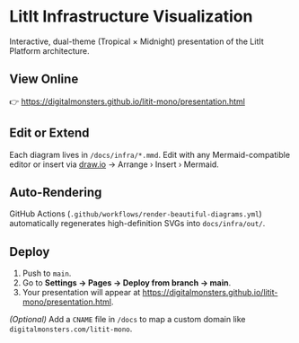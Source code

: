 # LitIt Infrastructure Visualization

Interactive, dual-theme (Tropical × Midnight) presentation of the LitIt Platform architecture.

## View Online
👉 https://digitalmonsters.github.io/litit-mono/presentation.html

## Edit or Extend
Each diagram lives in `/docs/infra/*.mmd`.
Edit with any Mermaid-compatible editor or insert via [draw.io](https://app.diagrams.net) → Arrange › Insert › Mermaid.

## Auto-Rendering
GitHub Actions (`.github/workflows/render-beautiful-diagrams.yml`) automatically regenerates high-definition SVGs into `docs/infra/out/`.

## Deploy
1. Push to `main`.  
2. Go to **Settings → Pages → Deploy from branch → main**.  
3. Your presentation will appear at <https://digitalmonsters.github.io/litit-mono/presentation.html>.

*(Optional)* Add a `CNAME` file in `/docs` to map a custom domain like `digitalmonsters.com/litit-mono`.
